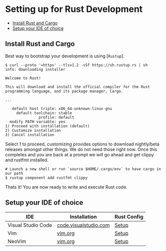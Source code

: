 # Setting up for Rust Development <!-- omit in toc -->

- [Install Rust and Cargo](#install-rust-and-cargo)
- [Setup your IDE of choice](#setup-your-ide-of-choice)

## Install Rust and Cargo

Best way to bootstrap your development is using [`Rustup`].

```shell
$ curl --proto '=https' --tlsv1.2 -sSf https://sh.rustup.rs | sh
info: downloading installer

Welcome to Rust!

This will download and install the official compiler for the Rust
programming language, and its package manager, Cargo.

...

   default host triple: x86_64-unknown-linux-gnu
     default toolchain: stable
               profile: default
  modify PATH variable: yes
1) Proceed with installation (default)
2) Customize installation
3) Cancel installation
```

Select 1 to proceed, customizing provides options to download nightly/beta releases amongst other things. We do not need those right now.
Once this completes and you are back at a prompt we will go ahead and get clippy and rustfmt installed.

```shell
# Launch a new shell or run `source $HOME/.cargo/env` to have cargo in our path
$ rustup component add rustfmt clippy
```

Thats it! You are now ready to write and execute Rust code.

## Setup your IDE of choice

| IDE                | Installation                                            | Rust Config        |
| ------------------ | ------------------------------------------------------- | ------------------ |
| Visual Studio Code | [code.visualstudio.com](https://code.visualstudio.com/) | [Setup](vscode.md) |
| Vim                | [vim.org](https://vim.org/)                             | [Setup](vim.md)    |
| NeoVim             | [vim.org](https://neovim.io/)                           | [Setup](vim.md)    |
